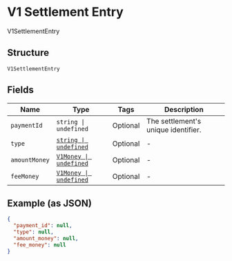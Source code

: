 
# V1 Settlement Entry

V1SettlementEntry

## Structure

`V1SettlementEntry`

## Fields

| Name | Type | Tags | Description |
|  --- | --- | --- | --- |
| `paymentId` | `string \| undefined` | Optional | The settlement's unique identifier. |
| `type` | [`string \| undefined`](../../doc/models/v1-settlement-entry-type.md) | Optional | - |
| `amountMoney` | [`V1Money \| undefined`](../../doc/models/v1-money.md) | Optional | - |
| `feeMoney` | [`V1Money \| undefined`](../../doc/models/v1-money.md) | Optional | - |

## Example (as JSON)

```json
{
  "payment_id": null,
  "type": null,
  "amount_money": null,
  "fee_money": null
}
```

